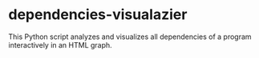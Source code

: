 # dependencies-visualazier
 This Python script analyzes and visualizes all dependencies of a program interactively in an HTML graph.
